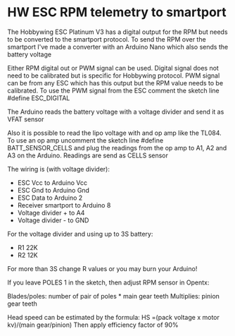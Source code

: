 # HW ESC RPM telemetry to smartport

The Hobbywing ESC Platinum V3 has a digital output for the RPM but needs to be converted to the smartport protocol. To send the RPM over the smartport I've made a converter with an Arduino Nano which also sends the battery voltage

Either RPM digital out or PWM signal can be used. Digital signal does not need to be calibrated but is specific for Hobbywing protocol. PWM signal can be from any ESC which has this output but the RPM value needs to be calibrated. To use the PWM signal from the ESC comment the sketch line #define ESC_DIGITAL

The Arduino reads the battery voltage with a voltage divider and send it as VFAT sensor

Also it is possible to read the lipo voltage with and op amp like the TL084. To use an op amp uncomment the sketch line #define BATT_SENSOR_CELLS and plug the readings from the op amp to A1, A2 and A3 on the Arduino. Readings are send as CELLS sensor

The wiring is (with voltage divider):

- ESC Vcc to Arduino Vcc
- ESC Gnd to Arduino Gnd
- ESC Data to Arduino 2
- Receiver smartport to Arduino 8
- Voltage divider + to A4
- Voltage divider - to GND

For the voltage divider and using up to 3S battery:

- R1 22K
- R2 12K

For more than 3S change R values or you may burn your Arduino!

If you leave POLES 1 in the sketch, then adjust RPM sensor in Opentx:

Blades/poles: number of pair of poles * main gear teeth
Multiplies: pinion gear teeth

Head speed can be estimated by the formula: HS =(pack voltage x motor kv)/(main gear/pinion)
Then apply efficiency factor of 90%
